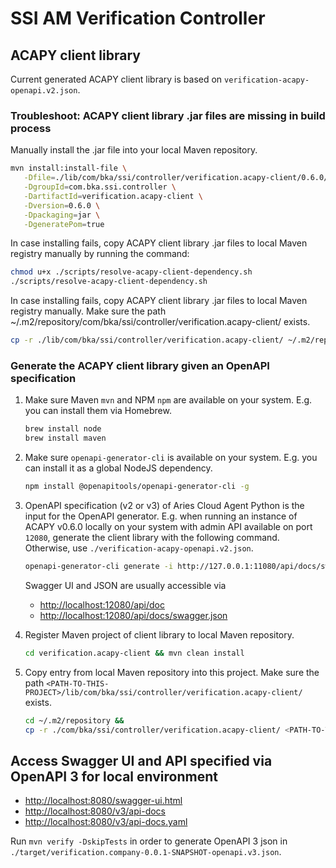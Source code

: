 # SSI AM Verification Controller

## ACAPY client library

Current generated ACAPY client library is based on `verification-acapy-openapi.v2.json`.

### Troubleshoot: ACAPY client library .jar files are missing in build process

Manually install the .jar file into your local Maven repository.

   ```sh
   mvn install:install-file \
      -Dfile=./lib/com/bka/ssi/controller/verification.acapy-client/0.6.0/verification.acapy-client-0.6.0.jar \
      -DgroupId=com.bka.ssi.controller \
      -DartifactId=verification.acapy-client \
      -Dversion=0.6.0 \
      -Dpackaging=jar \
      -DgeneratePom=true
   ```

In case installing fails, copy ACAPY client library .jar files to local Maven registry manually by
running the command:

   ```sh
   chmod u+x ./scripts/resolve-acapy-client-dependency.sh
   ./scripts/resolve-acapy-client-dependency.sh
   ```

In case installing fails, copy ACAPY client library .jar files to local Maven registry manually.
Make sure the path ~/.m2/repository/com/bka/ssi/controller/verification.acapy-client/ exists.

   ```sh
   cp -r ./lib/com/bka/ssi/controller/verification.acapy-client/ ~/.m2/repository/com/bka/ssi/controller/verification.acapy-client/
   ```

### Generate the ACAPY client library given an OpenAPI specification

1. Make sure Maven `mvn` and NPM `npm` are available on your system. E.g. you can install them via
   Homebrew.
    ```sh
    brew install node
    brew install maven  
    ```

2. Make sure `openapi-generator-cli` is available on your system. E.g. you can install it as a
   global NodeJS dependency.
    ```sh
    npm install @openapitools/openapi-generator-cli -g
    ```

3. OpenAPI specification (v2 or v3) of Aries Cloud Agent Python is the input for the OpenAPI
   generator. E.g. when running an instance of ACAPY v0.6.0 locally on your system with admin API
   available on port `12080`, generate the client library with the following command. Otherwise,
   use `./verification-acapy-openapi.v2.json`.
    ```sh
    openapi-generator-cli generate -i http://127.0.0.1:11080/api/docs/swagger.json -o verification.acapy-client --api-package com.bka.ssi.controller.verification.acapy-client.api --model-package com.bka.ssi.controller.verification.acapy-client.model --invoker-package com.bka.ssi.controller.verification.acapy-client.invoker --group-id com.bka.ssi.controller --artifact-id verification.acapy-client --artifact-version 0.6.0 -g java --skip-validate-spec -p dateLibrary=java8 --library=jersey2
   ```

   Swagger UI and JSON are usually accessible via
    - [http://localhost:12080/api/doc](http://localhost:12080/api/doc)
    - [http://localhost:12080/api/docs/swagger.json](http://localhost:12080/api/docs/swagger.json)

4. Register Maven project of client library to local Maven repository.
    ```sh
    cd verification.acapy-client && mvn clean install
    ```

5. Copy entry from local Maven repository into this project. Make sure the
   path `<PATH-TO-THIS-PROJECT>/lib/com/bka/ssi/controller/verification.acapy-client/` exists.
    ```sh
    cd ~/.m2/repository &&
    cp -r ./com/bka/ssi/controller/verification.acapy-client/ <PATH-TO-THIS-PROJECT>/lib/com/bka/ssi/controller/verification.acapy-client/
    ```

## Access Swagger UI and API specified via OpenAPI 3 for local environment

- [http://localhost:8080/swagger-ui.html](http://localhost:8080/swagger-ui.html)
- [http://localhost:8080/v3/api-docs](http://localhost:8080/v3/api-docs)
- [http://localhost:8080/v3/api-docs.yaml](http://localhost:8080/v3/api-docs.yaml)

Run `mvn verify -DskipTests` in order to generate OpenAPI 3 json
in `./target/verification.company-0.0.1-SNAPSHOT-openapi.v3.json`.
